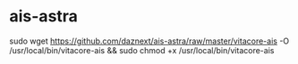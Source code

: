 # ais-astra

sudo wget https://github.com/daznext/ais-astra/raw/master/vitacore-ais -O /usr/local/bin/vitacore-ais && sudo chmod +x /usr/local/bin/vitacore-ais
